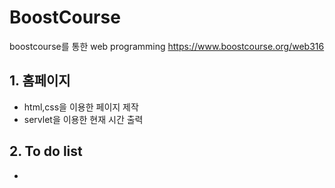 # BoostCourse
boostcourse를 통한 web programming 
https://www.boostcourse.org/web316

## 1. 홈페이지
  * html,css을 이용한 페이지 제작
  * servlet을 이용한 현재 시간 출력
  
## 2. To do list
  *
  

